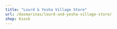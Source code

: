```yaml
---
title: "Lourd & Yesha Village Store"
url: /dasmarinas/lourd-und-yesha-village-store/
shop: Kiosk
---
```

